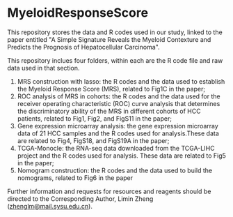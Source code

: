 # MyeloidResponseScore

This repository stores the data and R codes used in our study, linked to the paper entitled "A Simple Signature Reveals the Myeloid Contexture and Predicts the Prognosis of Hepatocellular Carcinoma".

This repository inclues four folders, within each are the R code file and raw data used in that section. 

1. MRS construction with lasso: the R codes and the data used to establish the Myeloid Response Score (MRS), related to Fig1C in the paper;
2. ROC analysis of MRS in cohorts: the R codes and the data used for the receiver operating characteristic (ROC) curve analysis that determines the discriminatory ability of the MRS in different cohorts of HCC patients, related to Fig1, Fig2, and FigS11 in the paper;
3. Gene expression microarray analysis: the gene expression microarray data of 21 HCC samples and the R codes used for analysis.These data are related to Fig4, FigS18, and FigS19A in the paper;
4. TCGA-Monocle: the RNA-seq data downloaded from the TCGA-LIHC project and the R codes used for analysis. These data are related to Fig5 in the paper;
5. Nomogram construction: the R codes and the data used to build the nomograms, related to Fig6 in the paper

Further information and requests for resources and reagents should be directed to the Corresponding Author, Limin Zheng (zhenglm@mail.sysu.edu.cn).

